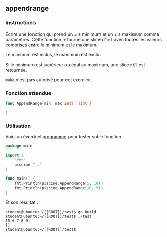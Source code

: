 ## appendrange

### Instructions

Écrire une fonction qui prend un `int` minimum et un `int` maximum comme paramètres. Cette fonction retourne une slice d'`int` avec toutes les valeurs comprises entre le minimum et le maximum.

Le minimum est inclus, le maximum est exclu.

Si le minimum est supérieur ou égal au maximum, une slice `nil` est retournée.

`make` n'est pas autorisé pour cet exercice.

### Fonction attendue

```go
func AppendRange(min, max int) []int {

}
```

### Utilisation

Voici un éventuel [programme](TODO-LINK) pour tester votre fonction :

```go
package main

import (
	"fmt"
	piscine ".."
)

func main() {
	fmt.Println(piscine.AppendRange(5, 10))
	fmt.Println(piscine.AppendRange(10, 5))
}
```

Et son résultat :

```console
student@ubuntu:~/[[ROOT]]/test$ go build
student@ubuntu:~/[[ROOT]]/test$ ./test
[5 6 7 8 9]
[]
student@ubuntu:~/[[ROOT]]/test$
```
